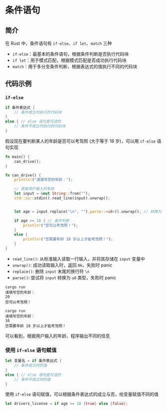 # 条件语句

## 简介

在 Rust 中，条件语句有 `if-else`、`if let`、`match` 三种

- `if-else`：最基本的条件语句，根据条件判断是否执行代码块
- `if let`：用于模式匹配，根据模式匹配是否成功执行代码块
- `match`：用于多分支条件判断，根据表达式的值执行不同的代码块

## 代码示例

### `if-else`

```rust
if 条件表达式 {
    // 条件成立时执行的代码块
}
else { // else 语句是可选的
    // 条件不成立时执行的代码块
}
```

假设现在要判断某人的年龄是否可以考驾照 (大于等于 18 岁)，可以用 `if-else` 语句实现

```rust
fn main() {
    can_drive();
}

fn can_drive() {
    println!("请填写您的年龄：");

    // 获取用户输入的年龄
    let input = &mut String::from("");
    std::io::stdin().read_line(input).unwrap();


    let age = input.replace("\n", "").parse::<u8>().unwrap(); // 转换为 u8 类型

    if age >= 18 { // 条件判断
        println!("您可以考驾照！");
    }
    else {
        println!("您需要年龄 18 岁以上才能考驾照！");
    }
}
```

- `read_line()`: 从标准输入读取一行输入，并将其存储在 `input` 变量中
- `unwrap()`: 成功读取输入时，返回 `Ok`，失败时 panic
- `replace()`: 删除 `input` 末尾的换行符 `\n`
- `parse()`: 尝试将 `input` 转换为 `u8` 类型，失败时 panic

```
cargo run
请填写您的年龄：
20
您可以考驾照！

cargo run
请填写您的年龄：
16
您需要年龄 18 岁以上才能考驾照！
```

可以看到，根据用户输入的年龄，程序输出不同的信息

### 使用 `if-else` 语句赋值

```rust
let 变量名 = if 条件表达式 {
    // 条件成立时的值
}
else { // else 语句是可选的
    // 条件不成立时的值
}
```

使用 `if-else` 语句赋值，可以根据条件表达式的成立与否，给变量赋值不同的值

```rust
let drivers_license = if age >= 18 {true} else {false};
```